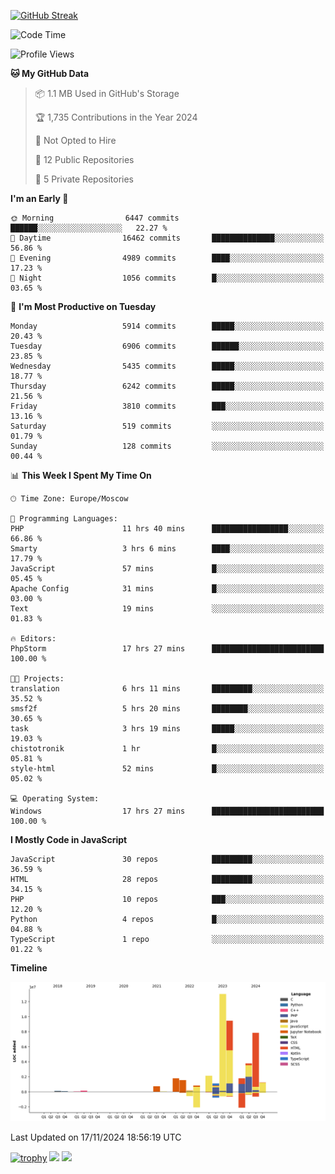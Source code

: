 [![GitHub Streak](https://github-readme-streak-stats.herokuapp.com/?user=yogik10)](https://git.io/streak-stats)
<!--START_SECTION:waka-->
![Code Time](http://img.shields.io/badge/Code%20Time-1%2C003%20hrs%2031%20mins-blue)

![Profile Views](http://img.shields.io/badge/Profile%20Views-0-blue)

**🐱 My GitHub Data** 

> 📦 1.1 MB Used in GitHub's Storage 
 > 
> 🏆 1,735 Contributions in the Year 2024
 > 
> 🚫 Not Opted to Hire
 > 
> 📜 12 Public Repositories 
 > 
> 🔑 5 Private Repositories 
 > 
**I'm an Early 🐤** 

```text
🌞 Morning                6447 commits        ██████░░░░░░░░░░░░░░░░░░░   22.27 % 
🌆 Daytime                16462 commits       ██████████████░░░░░░░░░░░   56.86 % 
🌃 Evening                4989 commits        ████░░░░░░░░░░░░░░░░░░░░░   17.23 % 
🌙 Night                  1056 commits        █░░░░░░░░░░░░░░░░░░░░░░░░   03.65 % 
```
📅 **I'm Most Productive on Tuesday** 

```text
Monday                   5914 commits        █████░░░░░░░░░░░░░░░░░░░░   20.43 % 
Tuesday                  6906 commits        ██████░░░░░░░░░░░░░░░░░░░   23.85 % 
Wednesday                5435 commits        █████░░░░░░░░░░░░░░░░░░░░   18.77 % 
Thursday                 6242 commits        █████░░░░░░░░░░░░░░░░░░░░   21.56 % 
Friday                   3810 commits        ███░░░░░░░░░░░░░░░░░░░░░░   13.16 % 
Saturday                 519 commits         ░░░░░░░░░░░░░░░░░░░░░░░░░   01.79 % 
Sunday                   128 commits         ░░░░░░░░░░░░░░░░░░░░░░░░░   00.44 % 
```


📊 **This Week I Spent My Time On** 

```text
🕑︎ Time Zone: Europe/Moscow

💬 Programming Languages: 
PHP                      11 hrs 40 mins      █████████████████░░░░░░░░   66.86 % 
Smarty                   3 hrs 6 mins        ████░░░░░░░░░░░░░░░░░░░░░   17.79 % 
JavaScript               57 mins             █░░░░░░░░░░░░░░░░░░░░░░░░   05.45 % 
Apache Config            31 mins             █░░░░░░░░░░░░░░░░░░░░░░░░   03.00 % 
Text                     19 mins             ░░░░░░░░░░░░░░░░░░░░░░░░░   01.83 % 

🔥 Editors: 
PhpStorm                 17 hrs 27 mins      █████████████████████████   100.00 % 

🐱‍💻 Projects: 
translation              6 hrs 11 mins       █████████░░░░░░░░░░░░░░░░   35.52 % 
smsf2f                   5 hrs 20 mins       ████████░░░░░░░░░░░░░░░░░   30.65 % 
task                     3 hrs 19 mins       █████░░░░░░░░░░░░░░░░░░░░   19.03 % 
chistotronik             1 hr                █░░░░░░░░░░░░░░░░░░░░░░░░   05.81 % 
style-html               52 mins             █░░░░░░░░░░░░░░░░░░░░░░░░   05.02 % 

💻 Operating System: 
Windows                  17 hrs 27 mins      █████████████████████████   100.00 % 
```

**I Mostly Code in JavaScript** 

```text
JavaScript               30 repos            █████████░░░░░░░░░░░░░░░░   36.59 % 
HTML                     28 repos            █████████░░░░░░░░░░░░░░░░   34.15 % 
PHP                      10 repos            ███░░░░░░░░░░░░░░░░░░░░░░   12.20 % 
Python                   4 repos             █░░░░░░░░░░░░░░░░░░░░░░░░   04.88 % 
TypeScript               1 repo              ░░░░░░░░░░░░░░░░░░░░░░░░░   01.22 % 
```



**Timeline**

![Lines of Code chart](https://raw.githubusercontent.com/Yogik10/Yogik10/main/assets/bar_graph.png)


 Last Updated on 17/11/2024 18:56:19 UTC
<!--END_SECTION:waka-->
[![trophy](https://github-profile-trophy.vercel.app/?username=yogik10)](https://github.com/ryo-ma/github-profile-trophy)
![](https://github-profile-summary-cards.vercel.app/api/cards/profile-details?username=yogik10&theme=solarized_dark)
![](https://github-profile-summary-cards.vercel.app/api/cards/most-commit-language?username=yogik10&theme=solarized_dark)


